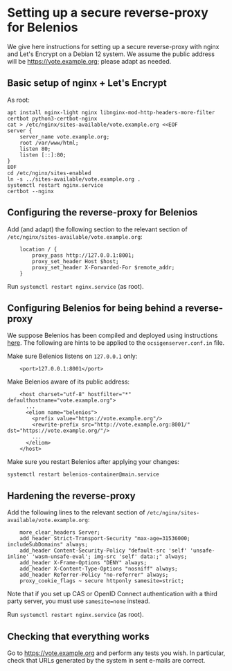 # Setting up a secure reverse-proxy for Belenios

We give here instructions for setting up a secure reverse-proxy with
nginx and Let's Encrypt on a Debian 12 system. We assume the public
address will be https://vote.example.org; please adapt as needed.

## Basic setup of nginx + Let's Encrypt

As root:
```
apt install nginx-light nginx libnginx-mod-http-headers-more-filter certbot python3-certbot-nginx
cat > /etc/nginx/sites-available/vote.example.org <<EOF
server {
    server_name vote.example.org;
    root /var/www/html;
    listen 80;
    listen [::]:80;
}
EOF
cd /etc/nginx/sites-enabled
ln -s ../sites-available/vote.example.org .
systemctl restart nginx.service
certbot --nginx
```

## Configuring the reverse-proxy for Belenios

Add (and adapt) the following section to the relevant section of
`/etc/nginx/sites-available/vote.example.org`:
```
    location / {
        proxy_pass http://127.0.0.1:8001;
        proxy_set_header Host $host;
        proxy_set_header X-Forwarded-For $remote_addr;
    }
```

Run `systemctl restart nginx.service` (as root).

## Configuring Belenios for being behind a reverse-proxy

We suppose Belenios has been compiled and deployed using instructions
[here](nspawn/README.md). The following are hints to be applied to the
`ocsigenserver.conf.in` file.

Make sure Belenios listens on `127.0.0.1` only:
```
    <port>127.0.0.1:8001</port>
```

Make Belenios aware of its public address:
```
    <host charset="utf-8" hostfilter="*" defaulthostname="vote.example.org">
      ...
      <eliom name="belenios">
        <prefix value="https://vote.example.org"/>
        <rewrite-prefix src="http://vote.example.org:8001/" dst="https://vote.example.org/"/>
        ...
      </eliom>
    </host>
```

Make sure you restart Belenios after applying your changes:
```
systemctl restart belenios-container@main.service
```

## Hardening the reverse-proxy

Add the following lines to the relevant section of
`/etc/nginx/sites-available/vote.example.org`:
```
    more_clear_headers Server;
    add_header Strict-Transport-Security "max-age=31536000; includeSubDomains" always;
    add_header Content-Security-Policy "default-src 'self' 'unsafe-inline' 'wasm-unsafe-eval'; img-src 'self' data:;" always;
    add_header X-Frame-Options "DENY" always;
    add_header X-Content-Type-Options "nosniff" always;
    add_header Referrer-Policy "no-referrer" always;
    proxy_cookie_flags ~ secure httponly samesite=strict;
```

Note that if you set up CAS or OpenID Connect authentication with a
third party server, you must use `samesite=none` instead.

Run `systemctl restart nginx.service` (as root).

## Checking that everything works

Go to https://vote.example.org and perform any tests you wish. In
particular, check that URLs generated by the system in sent e-mails
are correct.

